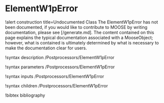 <!-- MOOSE Documentation Stub: Remove this when content is added. -->

# ElementW1pError

!alert construction title=Undocumented Class
The ElementW1pError has not been documented, if you would like to contribute to MOOSE by
writing documentation, please see [/generate.md]. The content contained on this page explains
the typical documentation associated with a MooseObject; however, what is contained is ultimately
determined by what is necessary to make the documentation clear for users.

!syntax description /Postprocessors/ElementW1pError

!syntax parameters /Postprocessors/ElementW1pError

!syntax inputs /Postprocessors/ElementW1pError

!syntax children /Postprocessors/ElementW1pError

!bibtex bibliography
